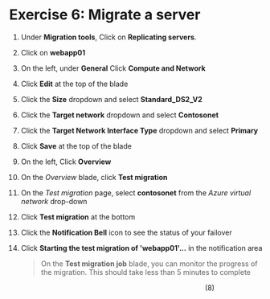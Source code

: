
# Exercise 6: Migrate a server

1. Under **Migration tools**, Click on **Replicating servers**.
2. Click on **webapp01**
3. On the left, under **General** Click **Compute and Network**
4. Click **Edit** at the top of the blade
5. Click the **Size** dropdown and select **Standard_DS2_V2**
6. Click the **Target network** dropdown and select **Contosonet**
7. Click the **Target Network Interface Type** dropdown and select **Primary**
8. Click **Save** at the top of the blade
9. On the left, Click **Overview**
10. On the *Overview* blade, click **Test migration**
11. On the *Test migration* page, select **contosonet** from the *Azure virtual network* drop-down
12. Click **Test migration** at the bottom
13. Click the **Notification Bell** icon to see the status of your failover
14. Click **Starting the test migration of 'webapp01'...** in the notification area

	>On the **Test migration job** blade, you can monitor the progress of the migration. This should take less than 5 minutes to complete 



&nbsp;&nbsp;&nbsp;&nbsp;&nbsp;&nbsp;&nbsp;&nbsp;&nbsp;&nbsp;&nbsp;&nbsp;&nbsp;&nbsp;&nbsp;&nbsp;&nbsp;&nbsp;&nbsp;&nbsp;&nbsp;&nbsp;&nbsp;&nbsp;&nbsp;&nbsp;&nbsp;&nbsp;&nbsp;&nbsp;&nbsp;&nbsp;&nbsp;&nbsp;&nbsp;&nbsp;&nbsp;&nbsp;&nbsp;&nbsp;&nbsp;&nbsp;&nbsp;&nbsp;&nbsp;&nbsp;&nbsp;&nbsp;&nbsp;&nbsp;&nbsp;&nbsp;&nbsp;&nbsp;&nbsp;&nbsp;&nbsp;&nbsp;&nbsp;&nbsp;&nbsp;&nbsp;&nbsp;&nbsp;&nbsp;&nbsp;&nbsp;&nbsp;&nbsp;&nbsp;&nbsp;&nbsp;&nbsp;&nbsp;&nbsp;&nbsp;&nbsp;&nbsp;&nbsp;&nbsp;&nbsp;&nbsp;&nbsp;&nbsp;&nbsp;&nbsp;&nbsp;&nbsp;&nbsp;&nbsp;&nbsp;&nbsp;&nbsp;&nbsp;&nbsp;&nbsp;&nbsp;&nbsp;&nbsp;(8)
